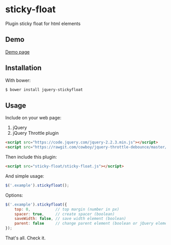 # sticky-float
Plugin sticky float for html elements

Demo
-----
[Demo page](http://matthewpattell.github.io/sticky-float/)

Installation
-----

With bower:
```bash
$ bower install jquery-stickyfloat
```

Usage
-----

Include on your web page:

1. jQuery
2. jQuery Throttle plugin

```html
<script src="https://code.jquery.com/jquery-2.2.3.min.js"></script>
<script src="https://rawgit.com/cowboy/jquery-throttle-debounce/master/jquery.ba-throttle-debounce.min.js"></script>
```

Then include this plugin:

```html
<script src="sticky-float/sticky-float.js"></script>
```

And simple usage:
```js
$('.example').stickyfloat();
```

Options:
```js
$('.example').stickyfloat({
    top: 0,           // top margin (number in px)
    spacer: true,     // create spacer (boolean)
    saveWidth: false, // save width element (boolean)
    parent: false     // change parent element (boolean or jQuery element)
});
```

That's all. Check it.